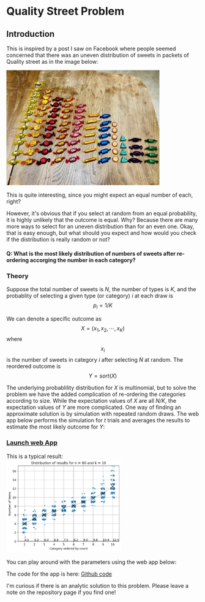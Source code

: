 <script src="https://cdn.mathjax.org/mathjax/latest/MathJax.js?config=TeX-AMS-MML_HTMLorMML" type="text/javascript"></script>

# Quality Street Problem

## Introduction
This is inspired by a post I saw on Facebook where people seemed concerned that there was an uneven distribution of sweets in packets of Quality street as in the image below:

<img src="Sweet_selection.jpg" width="400">

This is quite interesting, since you might expect an equal number of each, right?

However, it's obvious that if you select at random from an equal probability, it is highly unlikely that the outcome is equal. Why? Because there are many more ways to select for an uneven distribution than for an even one. Okay, that is easy enough, but what should you expect and how would you check if the distribution is really random or not?  


#### Q: What is the most likely distribution of numbers of sweets after re-ordering accorging the number in each category?

### Theory
Suppose the total number of sweets is *N*, the number of types is *K*, and the probablity of selecting a given type (or category) *i* at each draw is 
$$p_i = 1/K$$

We can denote a specific outcome as
$$X = (x_1, x_2, \cdots, x_K)$$
where $$x_i$$ is the number of sweets in category *i* after selecting *N* at random.  The reordered outcome is
$$Y = sort(X)$$

The underlying probablility distribution for *X* is multinomial, but to solve the problem we have the added complication of re-ordering the categories according to size. While the expectation values of *X* are all *N/K*, the expectation values of *Y* are more complicated.
One way of finding an approximate solution is by simulation with repeated random draws. The web app below performs the simulation for *t* trials and averages the results to estimate the most likely outcome for *Y*:

### [Launch web App](https://mysterious-falls-98860.herokuapp.com/)

This is a typical result:  
<img src="Simulation_result.png" width="300">

You can play around with the parameters using the web app below: 

The code for the app is here: [Github code](https://github.com/stuarthaze/Quality_Street)

I'm curious if there is an analytic solution to this problem. Please leave a note on the repository page if you find one!